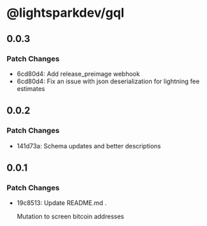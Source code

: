 # @lightsparkdev/gql

## 0.0.3

### Patch Changes

- 6cd80d4: Add release_preimage webhook
- 6cd80d4: Fix an issue with json deserialization for lightning fee estimates

## 0.0.2

### Patch Changes

- 141d73a: Schema updates and better descriptions

## 0.0.1

### Patch Changes

- 19c8513: Update README.md .

  Mutation to screen bitcoin addresses
